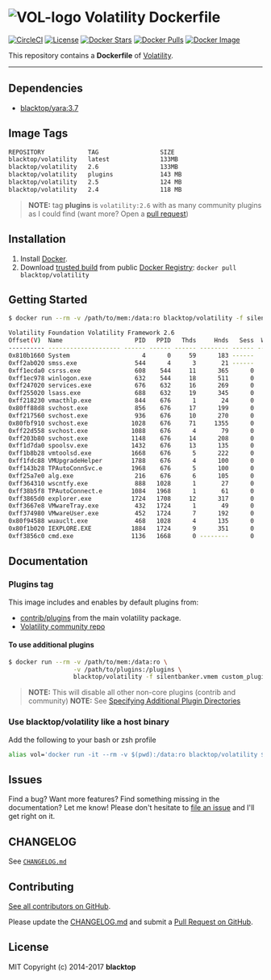 # ![VOL-logo](https://raw.githubusercontent.com/blacktop/docker-volatility/master/logo.png) Volatility Dockerfile

[![CircleCI](https://circleci.com/gh/blacktop/docker-volatility.png?style=shield)](https://circleci.com/gh/blacktop/docker-volatility) [![License](http://img.shields.io/:license-mit-blue.svg)](http://doge.mit-license.org) [![Docker Stars](https://img.shields.io/docker/stars/blacktop/volatility.svg)](https://hub.docker.com/r/blacktop/volatility/) [![Docker Pulls](https://img.shields.io/docker/pulls/blacktop/volatility.svg)](https://hub.docker.com/r/blacktop/volatility/) [![Docker Image](https://img.shields.io/badge/docker%20image-133MB-blue.svg)](https://hub.docker.com/r/blacktop/volatility/)

This repository contains a **Dockerfile** of [Volatility](https://github.com/volatilityfoundation/volatility).

--------------------------------------------------------------------------------

## Dependencies

- [blacktop/yara:3.7](https://registry.hub.docker.com/u/blacktop/yara/)

## Image Tags

```bash
REPOSITORY            TAG                 SIZE
blacktop/volatility   latest              133MB
blacktop/volatility   2.6                 133MB
blacktop/volatility   plugins             143 MB
blacktop/volatility   2.5                 124 MB
blacktop/volatility   2.4                 118 MB
```

> **NOTE:** tag **plugins** is `volatility:2.6` with as many community plugins as I could find (want more? Open a [pull request](https://github.com/blacktop/docker-volatility/pull/new/master))

## Installation

1. Install [Docker](https://docs.docker.com).
2. Download [trusted build](https://hub.docker.com/r/blacktop/volatility/) from public [Docker Registry](https://hub.docker.com/): `docker pull blacktop/volatility`

## Getting Started

```bash
$ docker run --rm -v /path/to/mem:/data:ro blacktop/volatility -f silentbanker.vmem pslist
```

```bash
Volatility Foundation Volatility Framework 2.6
Offset(V)  Name                    PID   PPID   Thds     Hnds   Sess  Wow64 Start                          Exit
---------- -------------------- ------ ------ ------ -------- ------ ------ ------------------------------ ------------------------------
0x810b1660 System                    4      0     59      183 ------      0
0xff2ab020 smss.exe                544      4      3       21 ------      0 2010-08-11 06:06:21 UTC+0000
0xff1ecda0 csrss.exe               608    544     11      365      0      0 2010-08-11 06:06:23 UTC+0000
0xff1ec978 winlogon.exe            632    544     18      511      0      0 2010-08-11 06:06:23 UTC+0000
0xff247020 services.exe            676    632     16      269      0      0 2010-08-11 06:06:24 UTC+0000
0xff255020 lsass.exe               688    632     19      345      0      0 2010-08-11 06:06:24 UTC+0000
0xff218230 vmacthlp.exe            844    676      1       24      0      0 2010-08-11 06:06:24 UTC+0000
0x80ff88d8 svchost.exe             856    676     17      199      0      0 2010-08-11 06:06:24 UTC+0000
0xff217560 svchost.exe             936    676     10      270      0      0 2010-08-11 06:06:24 UTC+0000
0x80fbf910 svchost.exe            1028    676     71     1355      0      0 2010-08-11 06:06:24 UTC+0000
0xff22d558 svchost.exe            1088    676      4       79      0      0 2010-08-11 06:06:25 UTC+0000
0xff203b80 svchost.exe            1148    676     14      208      0      0 2010-08-11 06:06:26 UTC+0000
0xff1d7da0 spoolsv.exe            1432    676     13      135      0      0 2010-08-11 06:06:26 UTC+0000
0xff1b8b28 vmtoolsd.exe           1668    676      5      222      0      0 2010-08-11 06:06:35 UTC+0000
0xff1fdc88 VMUpgradeHelper        1788    676      4      100      0      0 2010-08-11 06:06:38 UTC+0000
0xff143b28 TPAutoConnSvc.e        1968    676      5      100      0      0 2010-08-11 06:06:39 UTC+0000
0xff25a7e0 alg.exe                 216    676      6      105      0      0 2010-08-11 06:06:39 UTC+0000
0xff364310 wscntfy.exe             888   1028      1       27      0      0 2010-08-11 06:06:49 UTC+0000
0xff38b5f8 TPAutoConnect.e        1084   1968      1       61      0      0 2010-08-11 06:06:52 UTC+0000
0xff3865d0 explorer.exe           1724   1708     12      317      0      0 2010-08-11 06:09:29 UTC+0000
0xff3667e8 VMwareTray.exe          432   1724      1       49      0      0 2010-08-11 06:09:31 UTC+0000
0xff374980 VMwareUser.exe          452   1724      7      192      0      0 2010-08-11 06:09:32 UTC+0000
0x80f94588 wuauclt.exe             468   1028      4      135      0      0 2010-08-11 06:09:37 UTC+0000
0x80f1b020 IEXPLORE.EXE           1884   1724      9      351      0      0 2010-08-15 18:54:05 UTC+0000
0xff3856c0 cmd.exe                1136   1668      0 --------      0      0 2010-08-15 19:01:51 UTC+0000   2010-08-15 19:01:51 UTC+0000
```

## Documentation

### Plugins tag

This image includes and enables by default plugins from:

- [contrib/plugins](https://github.com/volatilityfoundation/volatility/tree/master/contrib/plugins) from the main volatility package.
- [Volatility community repo](https://github.com/volatilityfoundation/community)

#### To use additional plugins

```bash
$ docker run --rm -v /path/to/mem:/data:ro \
                  -v /path/to/plugins:/plugins \
                  blacktop/volatility -f silentbanker.vmem custom_plugin
```

> **NOTE:** This will disable all other non-core plugins (contrib and community) **NOTE:** See [Specifying Additional Plugin Directories](https://github.com/volatilityfoundation/volatility/wiki/Volatility%20Usage#specifying-additional-plugin-directories)

### Use **blacktop/volatility** like a host binary

Add the following to your bash or zsh profile

```bash
alias vol='docker run -it --rm -v $(pwd):/data:ro blacktop/volatility $@'
```

## Issues

Find a bug? Want more features? Find something missing in the documentation? Let me know! Please don't hesitate to [file an issue](https://github.com/blacktop/docker-volatility/issues/new) and I'll get right on it.

## CHANGELOG

See [`CHANGELOG.md`](https://github.com/blacktop/docker-volatility/blob/master/CHANGELOG.md)

## Contributing

[See all contributors on GitHub](https://github.com/blacktop/docker-volatility/graphs/contributors).

Please update the [CHANGELOG.md](https://github.com/blacktop/docker-volatility/blob/master/CHANGELOG.md) and submit a [Pull Request on GitHub](https://help.github.com/articles/using-pull-requests/).

## License

MIT Copyright (c) 2014-2017 **blacktop**
